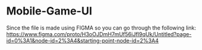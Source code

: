 # Mobile-Game-UI
Since the file is made using FIGMA so you can go through the following link:
https://www.figma.com/proto/H3oOJDmH7mUf56iJfI9qUk/Untitled?page-id=0%3A1&node-id=2%3A4&starting-point-node-id=2%3A4
